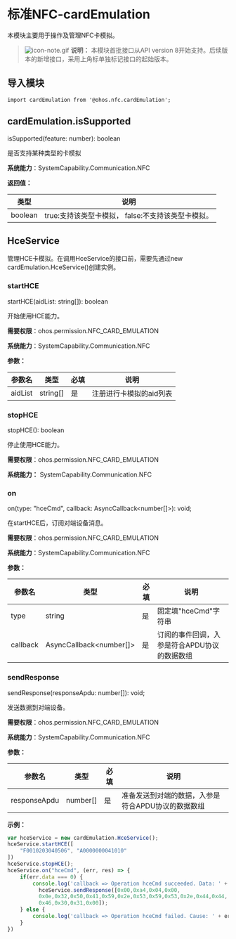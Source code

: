 # 标准NFC-cardEmulation

本模块主要用于操作及管理NFC卡模拟。

> ![icon-note.gif](public_sys-resources/icon-note.gif) **说明：**
> 本模块首批接口从API version 8开始支持。后续版本的新增接口，采用上角标单独标记接口的起始版本。


## 导入模块

```
import cardEmulation from '@ohos.nfc.cardEmulation';
```


## cardEmulation.isSupported

isSupported(feature: number): boolean

是否支持某种类型的卡模拟

**系统能力**：SystemCapability.Communication.NFC

**返回值：**

  | **类型** | **说明** |
  | -------- | -------- |
  | boolean | true:支持该类型卡模拟，&nbsp;false:不支持该类型卡模拟。 |

## HceService

管理HCE卡模拟。在调用HceService的接口前，需要先通过new cardEmulation.HceService()创建实例。

### startHCE

startHCE(aidList: string[]): boolean

开始使用HCE能力。

**需要权限**：ohos.permission.NFC_CARD_EMULATION

**系统能力**：SystemCapability.Communication.NFC

**参数：**

| 参数名  | 类型     | 必填 | 说明                    |
| ------- | -------- | ---- | ----------------------- |
| aidList | string[] | 是   | 注册进行卡模拟的aid列表 |

### stopHCE

stopHCE(): boolean

停止使用HCE能力。

**需要权限**：ohos.permission.NFC_CARD_EMULATION

**系统能力：** SystemCapability.Communication.NFC

### on

on(type: "hceCmd", callback: AsyncCallback<number[]>): void;

在startHCE后，订阅对端设备消息。

**需要权限**：ohos.permission.NFC_CARD_EMULATION

**系统能力**：SystemCapability.Communication.NFC

**参数：**

| 参数名   | 类型                    | 必填 | 说明                                         |
| -------- | ----------------------- | ---- | -------------------------------------------- |
| type     | string                  | 是   | 固定填"hceCmd"字符串                         |
| callback | AsyncCallback<number[]> | 是   | 订阅的事件回调，入参是符合APDU协议的数据数组 |

### sendResponse

sendResponse(responseApdu: number[]): void;

发送数据到对端设备。

**需要权限**：ohos.permission.NFC_CARD_EMULATION

**系统能力**：SystemCapability.Communication.NFC

**参数：**

| 参数名       | 类型     | 必填 | 说明                                               |
| ------------ | -------- | ---- | -------------------------------------------------- |
| responseApdu | number[] | 是   | 准备发送到对端的数据，入参是符合APDU协议的数据数组 |

**示例：**

```js
var hceService = new cardEmulation.HceService();
hceService.startHCE([
    "F0010203040506", "A0000000041010"
])
hceService.stopHCE();
hceService.on("hceCmd", (err, res) => {
    if(err.data === 0) {
        console.log('callback => Operation hceCmd succeeded. Data: ' + JSON.stringify(res));
          hceService.sendResponse([0x00,0xa4,0x04,0x00,
          0x0e,0x32,0x50,0x41,0x59,0x2e,0x53,0x59,0x53,0x2e,0x44,0x44,
          0x46,0x30,0x31,0x00]);
    } else {
        console.log('callback => Operation hceCmd failed. Cause: ' + err.data);
    }
})
```

